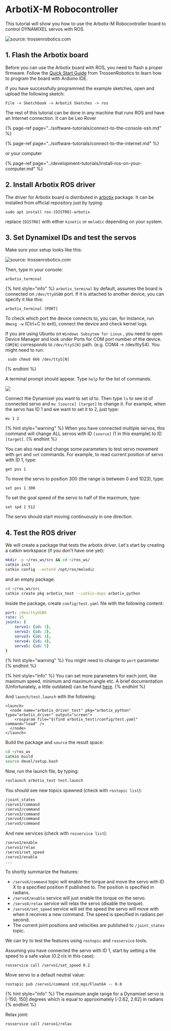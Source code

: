 # ArbotiX-M Robocontroller



This tutorial will show you how to use the Arbotix-M Robocontroller board to control DYNAMIXEL servos with ROS. 

![source: trossenrobotics.com](../.gitbook/assets/image%20%2818%29.png)

## 1. Flash the Arbotix board

Before you can use the Arbotix board with ROS, you need to flash a proper firmware. Follow the [Quick Start Guide](https://learn.trossenrobotics.com/arbotix/7-arbotix-quick-start-guide) from TrossenRobotics to learn how to program the board with Arduino IDE.

If you have successfully programmed the example sketches, open and upload the following sketch:

```text
File -> Sketchbook -> ArbotiX Sketches -> ros
```

The rest of this tutorial can be done in any machine that runs ROS and have an Internet connection. It can be Leo Rover

{% page-ref page="../software-tutorials/connect-to-the-console-ssh.md" %}

{% page-ref page="../software-tutorials/connect-to-the-internet.md" %}

or your computer

{% page-ref page="../development-tutorials/install-ros-on-your-computer.md" %}

## 2. Install Arbotix ROS driver

The driver for Arbotix board is distributed in [arbotix](http://wiki.ros.org/arbotix) package. It can be installed from official repository just by typing:

```text
sudo apt install ros-[DISTRO]-arbotix
```

replace `[DISTRO]` with either `kinetic` or `melodic` depending on your system.

## 3. Set Dynamixel IDs and test the servos

Make sure your setup looks like this:

![source: trossenrobotics.com](../.gitbook/assets/image%20%285%29.png)

Then, type in your console:

```text
arbotix_terminal
```

{% hint style="info" %}
`arbotix_terminal` by default, assumes the board is connected on `/dev/ttyUSB0` port. If it is attached to another device, you can specify it like this: 

```text
arbotix_terminal [PORT]
```

To check which port the device connects to, you can, for instance, run `dmesg -w` \(Ctrl+C to exit\), connect the device and check kernel logs. 

If you are using Ubuntu on `Windows Subsytem for Linux` , you need to open Device Manager and look under Ports for COM port number of the device. `COM[N]` corresponds to `/dev/ttyS[N]` path. \(e.g. COM4 -&gt; /dev/ttyS4\). You might need to run:

```text
 sudo chmod 666 /dev/ttyS[N]
```
{% endhint %}

A terminal prompt should appear. Type `help` for the list of commands.

![](../.gitbook/assets/image%20%2836%29.png)

Connect the Dynamixel you want to set id to. Then type `ls` to see id of connected servo and `mv [source] [target]` to change it. For example, when the servo has ID 1 and we want to set it to 2, just type:

```text
mv 1 2
```

{% hint style="warning" %}
When you have connected multiple servos, this command will change ALL servos with ID `[source]` \(1 in this example\) to ID `[target]`.
{% endhint %}

You can also read and change some parameters to test servo movement with `get` and `set` commands. For example, to read current position of servo with ID 1, type:

```text
get pos 1
```

To move the servo to position 300 \(the range is between 0 and 1023\), type:

```text
set pos 1 300
```

To set the goal speed of the servo to half of the maximum, type:

```text
set spd 1 512
```

The servo should start moving continuously in one direction.

## 4. Test the ROS driver

We will create a package that tests the arbotix driver. Let's start by creating a catkin workspace \(if you don't have one yet\):

```bash
mkdir -p ~/ros_ws/src && cd ~/ros_ws/
catkin init
catkin config --extend /opt/ros/melodic
```

and an empty package:

```bash
cd ~/ros_ws/src
catkin create pkg arbotix_test --catkin-deps arbotix_python
```

Inside the package, create `config/test.yaml` file with the following content:

```yaml
port: /dev/ttyUSB0
rate: 15
joints: {
    servo1: {id: 1},
    servo2: {id: 2},
    servo3: {id: 3},
    servo4: {id: 4},
    servo5: {id: 5}
}
```

{% hint style="warning" %}
You might need to change to `port` parameter
{% endhint %}

{% hint style="info" %}
You can set more parameters for each joint, like maximum speed, minimum and maximum angle etc. A brief documentation \(Unfortunately, a little outdated\) can be found [here](http://wiki.ros.org/arbotix_python#Parameters).
{% endhint %}

And `launch/test.launch` with the following:

```markup
<launch>
  <node name="arbotix_driver_test" pkg="arbotix_python" type="arbotix_driver" output="screen">
    <rosparam file="$(find arbotix_test)/config/test.yaml" command="load" />
  </node>
</launch>
```

Build the package and `source` the result space:

```bash
cd ~/ros_ws
catkin build
source devel/setup.bash
```

Now, run the launch file, by typing:

```bash
roslaunch arbotix_test test.launch
```

You should see new topics spawned \(check with `rostopic list`\): 

```bash
/joint_states
/servo1/command
/servo2/command
/servo3/command
/servo4/command
/servo5/command
```

And new services \(check with `rosservice list`\):

```bash
/servo1/enable
/servo1/relax
/servo1/set_speed
/servo2/enable
...
```

To shortly summarize the features:

* `/servoX/command` topic will enable the torque and move the servo with ID X to a specified position if published to. The position is specified in radians.
* `/servoX/enable` service will just enable the torque on the servo.
* `/servoX/relax` service will relax the servo \(disable the torque\).
* `/servoX/set_speed` service will set the speed the servo will move with when it receives a new command. The speed is specified in radians per second.
* The current joint positions and velocities are published to `/joint_states` topic.

We can try to test the features using `rostopic` and `rosservice` tools.

Assuming you have connected the servo with ID 1, start by setting a the speed to a safe value \(0.2 r/s in this case\):

```bash
rosservice call /servo1/set_speed 0.2
```

Move servo to a default neutral value:

```text
rostopic pub /servo1/command std_mgs/Float64 -- 0.0
```

{% hint style="info" %}
The maximum angle range for a Dynamixel servo is \[-150, 150\] degrees which is equal to approximately \[-2.62, 2.62\] in radians
{% endhint %}

Relax joint:

```text
rosservice call /servo1/relax
```

